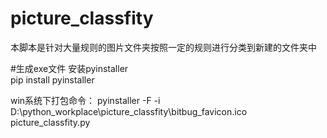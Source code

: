 # picture_classfity
本脚本是针对大量规则的图片文件夹按照一定的规则进行分类到新建的文件夹中

#生成exe文件
安装pyinstaller   
pip install pyinstaller 

win系统下打包命令：
pyinstaller -F -i D:\python_workplace\picture_classfity\bitbug_favicon.ico picture_classfity.py
